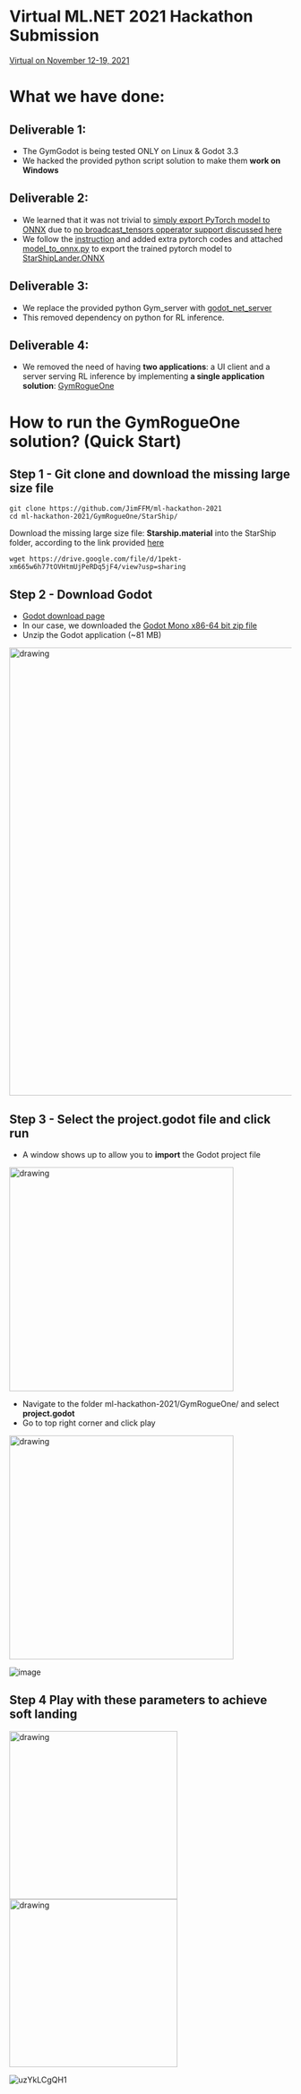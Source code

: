 # Virtual ML.NET 2021 Hackathon Submission 

[Virtual on November 12-19, 2021](https://github.com/virtualmlnet/hackathon-2021)

# What we have done:

## Deliverable 1: 
- The GymGodot is being tested ONLY on Linux & Godot 3.3
- We hacked the provided python script solution to make them **work on Windows**

## Deliverable 2: 
- We learned that it was not trivial to [simply export PyTorch model to ONNX](https://pytorch.org/tutorials/advanced/super_resolution_with_onnxruntime.html) due to [no broadcast_tensors opperator support discussed here](https://github.com/onnx/onnx/issues/3033) 
- We follow the [instruction](https://stable-baselines3.readthedocs.io/en/master/guide/export.html) and added extra pytorch codes and attached [model_to_onnx.py](https://github.com/JimFFM/ml-hackathon-2021/blob/main/PyTorchTrainingONNXExport/model_to_onnx.py) to export the trained pytorch model to [StarShipLander.ONNX](https://github.com/JimFFM/ml-hackathon-2021/blob/main/GymRogueOne/StarShipLander.onnx)
 
## Deliverable 3: 
- We replace the provided python Gym_server with [godot_net_server](https://github.com/JimFFM/ml-hackathon-2021/tree/main/Godot_NET-Server/godot_net_server)
- This removed dependency on python for RL inference.

## Deliverable 4:
- We removed the need of having **two applications**: a UI client and a server serving RL inference by implementing **a single application solution**: [GymRogueOne](https://github.com/JimFFM/ml-hackathon-2021/tree/main/GymRogueOne)

# How to run the GymRogueOne solution? (Quick Start)

## Step 1 - Git clone and download the missing large size file

```
git clone https://github.com/JimFFM/ml-hackathon-2021
cd ml-hackathon-2021/GymRogueOne/StarShip/
```
Download the missing large size file: **Starship.material** into the StarShip folder, according to the link provided [here](https://github.com/JimFFM/ml-hackathon-2021/blob/main/GymRogueOne/StarShip/ReadmeFirst.md)
```
wget https://drive.google.com/file/d/1pekt-xm665w6h77tOVHtmUjPeRDq5jF4/view?usp=sharing
```

## Step 2 - Download Godot

- [Godot download page](https://godotengine.org/download)
- In our case, we downloaded the [Godot Mono x86-64 bit zip file](https://downloads.tuxfamily.org/godotengine/3.4/mono/Godot_v3.4-stable_mono_win64.zip)
- Unzip the Godot application (~81 MB)
<img src="https://user-images.githubusercontent.com/49812372/142356492-e180285a-2afb-4d73-b5cb-eb9c22bcc32b.png" alt="drawing" width="800"/>

## Step 3 - Select the project.godot file and click run
- A window shows up to allow you to **import** the Godot project file
<img src="https://user-images.githubusercontent.com/49812372/142356675-874202f3-9a08-4197-9062-a02e0d201a7d.png" alt="drawing" width="400"/>

- Navigate to the folder ml-hackathon-2021/GymRogueOne/ and select **project.godot**
- Go to top right corner and click play 

<img src="https://user-images.githubusercontent.com/49812372/142357190-5f001d2e-baa5-4dea-8a51-5121ecd91247.png" alt="drawing" width="400"/>

![image](https://user-images.githubusercontent.com/49812372/142357095-d210ee58-46c8-41cc-8f93-f08b14749422.png)

## Step 4 Play with these parameters to achieve soft landing


<img src="https://user-images.githubusercontent.com/59052120/142358531-a5d2372c-10f3-4552-baa9-1509c70a93be.png" alt="drawing" width="300"/>

<img src="https://user-images.githubusercontent.com/59052120/142358550-6414ab7f-d814-406b-a021-9eb90ba9e11d.png" alt="drawing" width="300"/>


![uzYkLCgQH1](https://user-images.githubusercontent.com/59052120/142358633-33c33c02-7e19-4ce0-b9a8-1148e8c8017d.gif)


